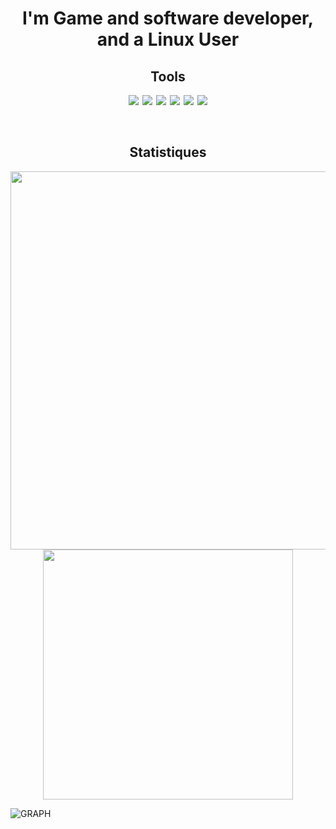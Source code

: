<center>
    <h1>I'm Game and software developer, and a Linux User</h1>
    <h2>Tools</h2>
    <p float="left">
        <img src="https://img.icons8.com/color/32/000000/git.png" style="margin-right:2px">
        <img src="https://img.icons8.com/windows/32/4a90e2/fedora.png" style="margin-right:2px">
        <img src="https://img.icons8.com/ios-filled/32/000000/unity.png" style="margin-right:2px">
        <img src="https://img.icons8.com/color/32/000000/unreal-engine.png" style="margin-right:2px">
        <img src="https://img.icons8.com/color/32/000000/visual-studio.png" style="margin-right:2px">
        <img src="https://img.icons8.com/fluency/32/000000/visual-studio-code-2019.png">
    </p>
    <br />
    <h2>Statistiques</h2>
    <p float="left">
        <img src="https://github-readme-stats.vercel.app/api?username=Dragnansia&show_icons=true&theme=tokyonight&hide_border=true" width="605px"/>
        <img src="https://github-readme-stats.vercel.app/api/top-langs/?username=dragnansia&layout=compact&langs_count=12&theme=tokyonight&hide_border=true" width="400px"/>
    </p>
</center>

![GRAPH](https://activity-graph.herokuapp.com/graph?username=Dragnansia&hide_border=true&theme=redical)
